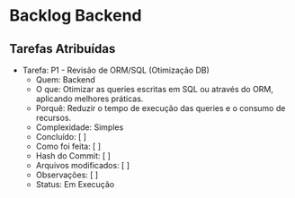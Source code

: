 # Backlog Backend

## Tarefas Atribuídas























































- Tarefa: P1 - Revisão de ORM/SQL (Otimização DB)
  - Quem: Backend
  - O que: Otimizar as queries escritas em SQL ou através do ORM, aplicando melhores práticas.
  - Porquê: Reduzir o tempo de execução das queries e o consumo de recursos.
  - Complexidade: Simples
  - Concluído: [ ]
  - Como foi feita: [ ]
  - Hash do Commit: [ ]
  - Arquivos modificados: [ ]
  - Observações: [ ]
  - Status: Em Execução


